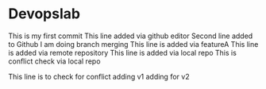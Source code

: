 # Devopslab
This is my first commit
This line added via github editor
Second line added to Github
I am doing branch merging
This line is added via featureA
This line is added via remote repository
This line is added via local repo
This is conflict check via local repo

This line is to check for conflict
adding v1
adding for v2


